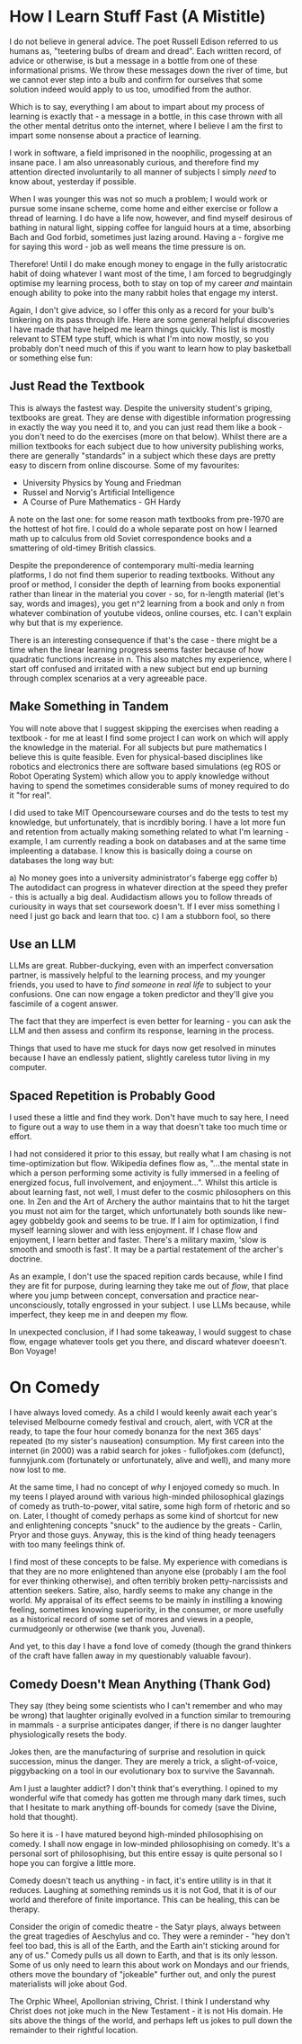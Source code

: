 # How I Learn Stuff Fast (A Mistitle)

I do not believe in general advice. The poet Russell Edison referred to us humans as, "teetering bulbs of dream and dread". Each written record, of advice or otherwise, is but a message in a bottle from one of these informational prisms. We throw these messages down the river of time, but we cannot ever step into a bulb and confirm for ourselves that some solution indeed would apply to us too, umodified from the author. 

Which is to say, everything I am about to impart about my process of learning is exactly that - a message in a bottle, in this case thrown with all the other mental detritus onto the internet, where I believe I am the first to impart some nonsense about a practice of learning. 

I work in software, a field imprisoned in the noophilic, progessing at an insane pace. I am also unreasonably curious, and therefore find my attention directed involuntarily to all manner of subjects I simply _need_ to know about, yesterday if possible.

When I was younger this was not so much a problem; I would work or pursue some insane scheme, come home and either exercise or follow a thread of learning. I do have a life now, however, and find myself desirous of bathing in natural light, sipping coffee for languid hours at a time, absorbing Bach and God forbid, sometimes just lazing around. Having a - forgive me for saying this word - job as well means the time pressure is on.

Therefore! Until I do make enough money to engage in the fully aristocratic habit of doing whatever I want most of the time, I am forced to begrudgingly optimise my learning process, both to stay on top of my career _and_ maintain enough ability to poke into the many rabbit holes that engage my interst. 

Again, I don't give advice, so I offer this only as a record for your bulb's tinkering on its pass through life. Here are some general helpful discoveries I have made that have helped me learn things quickly. This list is mostly relevant to STEM type stuff, which is what I'm into now mostly, so you probably don't need much of this if you want to learn how to play basketball or something else fun:

## Just Read the Textbook

This is always the fastest way. Despite the university student's griping, textbooks are great. They are dense with digestible information progressing in exactly the way you need it to, and you can just read them like a book - you don't need to do the exercises (more on that below). Whilst there are a million textbooks for each subject due to how university publishing works, there are generally "standards" in a subject which these days are pretty easy to discern from online discourse. Some of my favourites:

- University Physics by Young and Friedman
- Russel and Norvig's Artificial Intelligence
- A Course of Pure Mathematics - GH Hardy

A note on the last one: for some reason math textbooks from pre-1970 are the hottest of hot fire. I could do a whole separate post on how I learned math up to calculus from old Soviet correspondence books and a smattering of old-timey British classics. 

Despite the preponderence of contemporary multi-media learning platforms, I do not find them superior to reading textbooks. Without any proof or method, I consider the depth of learning from books exponential rather than linear in the material you cover - so, for n-length material (let's say, words and images), you get n^2 learning from a book and only n from whatever combination of youtube videos, online courses, etc. I can't explain why but that is my experience. 

There is an interesting consequence if that's the case - there might be a time when the linear learning progress seems faster because of how quadratic functions increase in n. This also matches my experience, where I start off confused and irritated with a new subject but end up burning through complex scenarios at a very agreeable pace.

## Make Something in Tandem

You will note above that I suggest skipping the exercises when reading a textbook - for me at least I find some project I can work on which will apply the knowledge in the material. For all subjects but pure mathematics I believe this is quite feasible. Even for physical-based disciplines like robotics and electronics there are software based simulations (eg ROS or Robot Operating System) which allow you to apply knowledge without having to spend the sometimes considerable sums of money required to do it "for real".

I did used to take MIT Opencourseware courses and do the tests to test my knowledge, but unfortunately, that is incrdibly boring. I have a lot more fun and retention from actually making something related to what I'm learning - example, I am currently reading a book on databases and at the same time impleenting a database. I know this is basically doing a course on databases the long way but:

a) No money goes into a university administrator's faberge egg coffer
b) The autodidact can progress in whatever direction at the speed they prefer - this is actually a big deal. Audidactism allows you to follow threads of curiousity in ways that set coursework doesn't. If I ever miss something I need I just go back and learn that too. 
c) I am a stubborn fool, so there

## Use an LLM 

LLMs are great. Rubber-duckying, even with an imperfect conversation partner, is massively helpful to the learning process, and my younger friends, you used to have to _find someone_ in _real life_ to subject to your confusions. One can now engage a token predictor and they'll give you fascimile of a cogent answer.

The fact that they are imperfect is even better for learning - you can ask the LLM and then assess and confirm its response, learning in the process.

Things that used to have me stuck for days now get resolved in minutes because I have an endlessly patient, slightly careless tutor living in my computer. 

## Spaced Repetition is Probably Good

I used these a little and find they work. Don't have much to say here, I need to figure out a way to use them in a way that doesn't take too much time or effort. 

I had not considered it prior to this essay, but really what I am chasing is not time-optimization but flow. Wikipedia defines flow as, "...the mental state in which a person performing some activity is fully immersed in a feeling of energized focus, full involvement, and enjoyment...". Whilst this article is about learning fast, not well, I must defer to the cosmic philosophers on this one. In Zen and the Art of Archery the author maintains that to hit the target you must not aim for the target, which unfortunately both sounds like new-agey gobbeldy gook and seems to be true. If I aim for optimization, I find myself learning slower and with less enjoyment. If I chase flow and enjoyment, I learn better and faster. There's a military maxim, 'slow is smooth and smooth is fast'. It may be a partial restatement of the archer's doctrine.

As an example, I don't use the spaced repition cards because, while I find they are fit for purpose, during learning they take me out of _flow_, that place where you jump between concept, conversation and practice near-unconsciously, totally engrossed in your subject. I use LLMs because, while imperfect, they keep me in and deepen my flow.

In unexpected conclusion, if I had some takeaway, I would suggest to chase flow, engage whatever tools get you there, and discard whatever doeesn't. Bon Voyage!

# On Comedy

I have always loved comedy. As a child I would keenly await each year's televised Melbourne comedy festival and crouch, alert, with VCR at the ready, to tape the four hour comedy bonanza for the next 365 days' repeated (to my sister's nauseation) consumption. My first careen into the internet (in 2000) was a rabid search for jokes - fullofjokes.com (defunct), funnyjunk.com (fortunately or unfortunately, alive and well), and many more now lost to me.

At the same time, I had no concept of _why_ I enjoyed comedy so much. In my teens I played around with various high-minded philosophical glazings of comedy as truth-to-power, vital satire, some high form of rhetoric and so on. Later, I thought of comedy perhaps as some kind of shortcut for new and enlightening concepts "snuck" to the audience by the greats - Carlin, Pryor and those guys. Anyway, this is the kind of thing heady teenagers with too many feelings think of.

I find most of these concepts to be false. My experience with comedians is that they are no more enlightened than anyone else (probably I am the fool for ever thinking otherwise), and often terribly broken petty-narcissists and attention seekers. Satire, also, hardly seems to make any change in the world. My appraisal of its effect seems to be mainly in instilling a knowing feeling, sometimes knowing superiority, in the consumer, or more usefully as a historical record of some set of mores and views in a people, curmudgeonly or otherwise (we thank you, Juvenal). 

And yet, to this day I have a fond love of comedy (though the grand thinkers of the craft have fallen away in my questionably valuable favour).

## Comedy Doesn't Mean Anything (Thank God)

They say (they being some scientists who I can't remember and who may be wrong) that laughter originally evolved in a function similar to tremouring in mammals - a surprise anticipates danger, if there is no danger laughter physiologically resets the body. 

Jokes then, are the manufacturing of surprise and resolution in quick succession, minus the danger. They are merely a trick, a slight-of-voice, piggybacking on a tool in our evolutionary box to survive the Savannah.

Am I just a laughter addict? I don't think that's everything. I opined to my wonderful wife that comedy has gotten me through many dark times, such that I hesitate to mark anything off-bounds for comedy (save the Divine, hold that thought). 

So here it is - I have matured beyond high-minded philosophising on comedy. I shall now engage in low-minded philosophising on comedy. It's a personal sort of philosophising, but this entire essay is quite personal so I hope you can forgive a little more. 

Comedy doesn't teach us anything - in fact, it's entire utility is in that it reduces. Laughing at something reminds us it is not God, that it is of our world and therefore of finite importance. This can be healing, this can be therapy. 

Consider the origin of comedic theatre - the Satyr plays, always between the great tragedies of Aeschylus and co. They were a reminder - "hey don't feel too bad, this is all of the Earth, and the Earth ain't sticking around for any of us." Comedy pulls us all down to Earth, and that is its only lesson. Some of us only need to learn this about work on Mondays and our friends, others move the boundary of "jokeable" further out, and only the purest materialists will joke about God. 

The Orphic Wheel, Apollonian striving, Christ. I think I understand why Christ does not joke much in the New Testament - it is not His domain. He sits above the things of the world, and perhaps left us jokes to pull down the remainder to their rightful location. 



